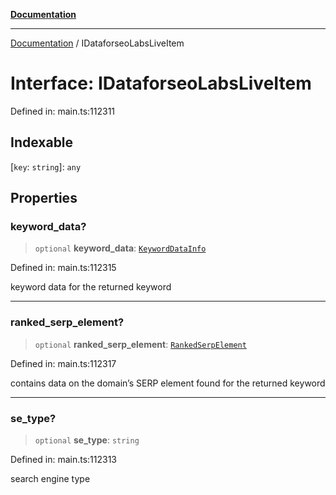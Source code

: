 [**Documentation**](../README.md)

***

[Documentation](../README.md) / IDataforseoLabsLiveItem

# Interface: IDataforseoLabsLiveItem

Defined in: main.ts:112311

## Indexable

\[`key`: `string`\]: `any`

## Properties

### keyword\_data?

> `optional` **keyword\_data**: [`KeywordDataInfo`](../classes/KeywordDataInfo.md)

Defined in: main.ts:112315

keyword data for the returned keyword

***

### ranked\_serp\_element?

> `optional` **ranked\_serp\_element**: [`RankedSerpElement`](../classes/RankedSerpElement.md)

Defined in: main.ts:112317

contains data on the domain’s SERP element found for the returned keyword

***

### se\_type?

> `optional` **se\_type**: `string`

Defined in: main.ts:112313

search engine type
